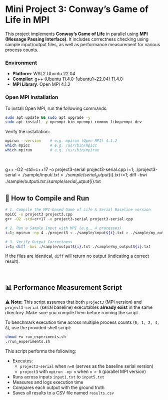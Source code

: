 # Mini Project 3: Conway’s Game of Life in MPI

This project implements **Conway’s Game of Life** in parallel using **MPI (Message Passing Interface)**. 
It includes correctness checking using sample input/output files, as well as performance measurement for various process counts.

### Environment
- **Platform**: WSL2 Ubuntu 22.04  
- **Compiler**: g++ (Ubuntu 11.4.0-1ubuntu1~22.04) 11.4.0  
- **MPI Library**: Open MPI 4.1.2


### Open MPI Installation

To install Open MPI, run the following commands:

```bash
sudo apt update && sudo apt upgrade -y
sudo apt install -y openmpi-bin openmpi-common libopenmpi-dev
```
Verify the installation:

```bash
mpirun --version    # e.g. mpirun (Open MPI) 4.1.2
which mpicc         # e.g. /usr/bin/mpicc
which mpirun        # e.g. /usr/bin/mpirun
```



<br>

g++ -O2 -std=c++17 -o project3-serial project3-serial.cpp
i=1; ./project3-serial < ./sample/input${i}.txt > ./sample/serial_output${i}.txt
i=1; diff -bwi ./sample/output${i}.txt ./sample/serial_output${i}.txt

## 🚀 How to Compile and Run
```bash
# 1. Compile the MPI-based Game of Life & Serial Baseline version
mpiCC -o project3 project3.cpp
g++ -O2 -std=c++17 -o project3-serial project3-serial.cpp 

# 2. Run a Sample Input with MPI (e.g., 4 processes)
i=1; mpirun -np 4 ./project3 < ./sample/input${i}.txt > ./sample/my_output${i}.txt

# 3. Verify Output Correctness
i=1; diff -bwi ./sample/output${i}.txt ./sample/my_output${i}.txt  
```
If the files are identical, `diff` will return no output (indicating a correct result).


<br>



## 📊 Performance Measurement Script
⚠️ **Note:** This script assumes that both `project3` (MPI version) and `project3-serial` (serial baseline) executables **already exist** in the same directory. Make sure you compile them before running the script.

To benchmark execution time across multiple process counts (`0, 1, 2, 4, 8`), use the provided shell script:

```bash
chmod +x run_experiments.sh
./run_experiments.sh
```

This script performs the following:
- Executes:
    - `project3-serial` when `n=0` (serves as the baseline serial version)
    - `project3` with `mpirun -np n` when `n > 0` (parallel MPI version)
- Runs across inputs `input1.txt` to `input5.txt`
- Measures and logs execution time
- Compares each output with the ground truth
- Saves all results to a CSV file named `results.csv`

